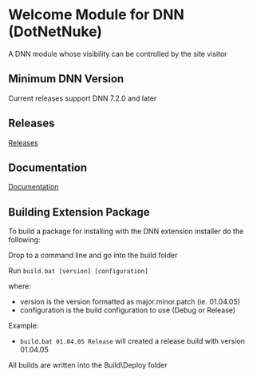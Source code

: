 # Welcome Module for DNN (DotNetNuke)

A DNN module whose visibility can be controlled by the site visitor

## Minimum DNN Version

Current releases support DNN 7.2.0 and later

## Releases

[Releases](https://github.com/redtempo/dnnstuff.welcome/releases)

## Documentation

[Documentation](https://redtempo.github.io/dnnstuff.welcome/)

## Building Extension Package

To build a package for installing with the DNN extension installer do the following:

Drop to a command line and go into the build folder

Run `build.bat [version] [configuration]`

where:

* version is the version formatted as major.minor.patch (ie. 01.04.05)
* configuration is the build configuration to use (Debug or Release)

Example:

* `build.bat 01.04.05 Release` will created a release build with version 01.04.05

All builds are written into the Build\Deploy folder
